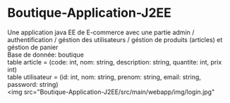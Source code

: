 # Boutique-Application-J2EE
Une application java EE de E-commerce avec une partie admin / authentification / géstion des utilisateurs / géstion de produits (articles) et géstion de panier <br />
Base de donnée: boutique <br />
table article = (code: int, nom: string, description: string, quantite: int, prix int) <br />
table utilisateur = (id: int, nom: string, prenom: string, email: string, password: string) <br />
<img src="Boutique-Application-J2EE/src/main/webapp/img/login.jpg"

